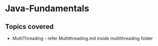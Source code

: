 # Java-Fundamentals

## Topics covered

* MultiThreading - refer Multithreading.md inside multithreading folder
